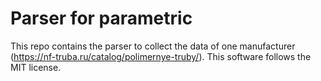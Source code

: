 # Parser for parametric

This repo contains the parser to collect the data of one manufacturer (https://nf-truba.ru/catalog/polimernye-truby/). This software follows the MIT license.
